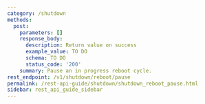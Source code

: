 ```yaml
---
category: /shutdown
methods:
  post:
    parameters: []
    response_body:
      description: Return value on success
      example_value: TO DO
      schema: TO DO
      status_code: '200'
    summary: Pause an in progress reboot cycle.
rest_endpoint: /v1/shutdown/reboot/pause
permalink: /rest-api-guide/shutdown/shutdown_reboot_pause.html
sidebar: rest_api_guide_sidebar
---
```

